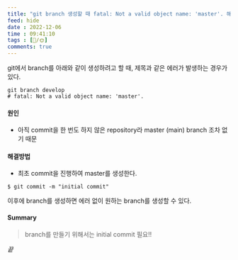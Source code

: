 ```yaml
---
title: "git branch 생성할 때 fatal: Not a valid object name: 'master'. 해결방법"
feed: hide
date : 2022-12-06
time : 09:41:10
tags : [📝️/🌞️]
comments: true
---
```


git에서 branch를 아래와 같이 생성하려고 할 때, 제목과 같은 에러가 발생하는 경우가 있다.
``` shell
git branch develop
# fatal: Not a valid object name: 'master'.
```

#### 원인
- 아직 commit을 한 번도 하지 않은 repository라 master (main) branch 조차 없기 때문

#### 해결방법
- 최초 commit을 진행하여 master를 생성한다.
``` Shell
$ git commit -m "initial commit"
```

이후에 branch를 생성하면 에러 없이 원하는 branch를 생성할 수 있다.

#### Summary
>branch를 만들기 위해서는 initial commit 필요!!

_끝_
